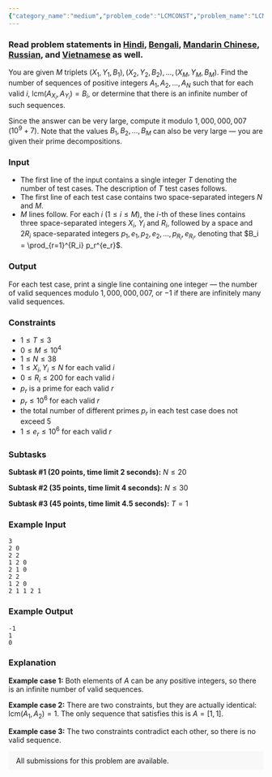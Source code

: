 ```yaml
---
{"category_name":"medium","problem_code":"LCMCONST","problem_name":"LCM Constraints","problemComponents":{"constraints":"","constraintsState":false,"subtasks":"","subtasksState":false,"inputFormat":"","inputFormatState":false,"outputFormat":"","outputFormatState":false,"sampleTestCases":{"0":{"id":1,"input":"3\r\n2 0\r\n2 2\r\n1 2 0\r\n2 1 0\r\n2 2\r\n1 2 0\r\n2 1 1 2 1","output":"-1\r\n1\r\n0","explanation":"**Example case 1:** Both elements of $A$ can be any positive integers, so there is an infinite number of valid sequences.\r\n\r\n**Example case 2:** There are two constraints, but they are actually identical: $\\mathrm{lcm}(A_1, A_2) = 1$. The only sequence that satisfies this is $A = [1, 1]$.\r\n\r\n**Example case 3:** The two constraints contradict each other, so there is no valid sequence.","isDeleted":false}}},"video_editorial_url":"","languages_supported":{"0":"CPP14","1":"C","2":"JAVA","3":"PYTH 3.6","4":"CPP17","5":"PYTH","6":"PYP3","7":"CS2","8":"ADA","9":"PYPY","10":"TEXT","11":"PAS fpc","12":"NODEJS","13":"RUBY","14":"PHP","15":"GO","16":"HASK","17":"TCL","18":"PERL","19":"SCALA","20":"LUA","21":"kotlin","22":"BASH","23":"JS","24":"LISP sbcl","25":"rust","26":"PAS gpc","27":"BF","28":"CLOJ","29":"R","30":"D","31":"CAML","32":"FORT","33":"ASM","34":"swift","35":"FS","36":"WSPC","37":"LISP clisp","38":"SQL","39":"SCM guile","40":"PERL6","41":"ERL","42":"CLPS","43":"ICK","44":"NICE","45":"PRLG","46":"ICON","47":"COB","48":"SCM chicken","49":"PIKE","50":"SCM qobi","51":"ST","52":"SQLQ","53":"NEM"},"max_timelimit":"2 - 4.5","source_sizelimit":50000,"problem_author":"noureldin","problem_tester":"","date_added":"25-12-2019","tags":{"0":"july20","1":"medium","2":"meet","3":"noureldin","4":"noureldin","5":"number","6":"subset","7":"vertex"},"problem_difficulty_level":"Medium-Hard","best_tag":"Number Theory","editorial_url":"https://discuss.codechef.com/problems/LCMCONST","time":{"view_start_date":1594632600,"submit_start_date":1594632600,"visible_start_date":1594632600,"end_date":1735669800},"is_direct_submittable":false,"problemDiscussURL":"https://discuss.codechef.com/search?q=LCMCONST","is_proctored":false,"visitedContests":{},"layout":"problem"}
---
```

### Read problem statements in [Hindi](https://www.codechef.com/download/translated/JULY20/hindi/LCMCONST.pdf), [Bengali](https://www.codechef.com/download/translated/JULY20/bengali/LCMCONST.pdf), [Mandarin Chinese](https://www.codechef.com/download/translated/JULY20/mandarin/LCMCONST.pdf), [Russian](https://www.codechef.com/download/translated/JULY20/russian/LCMCONST.pdf), and [Vietnamese](https://www.codechef.com/download/translated/JULY20/vietnamese/LCMCONST.pdf) as well.

You are given $M$ triplets $(X_1, Y_1, B_1), (X_2, Y_2, B_2), \ldots, (X_M, Y_M, B_M)$. Find the number of sequences of positive integers $A_1, A_2, \ldots, A_N$ such that for each valid $i$, $\mathrm{lcm}(A_{X_i},A_{Y_i}) = B_i$, or determine that there is an infinite number of such sequences.

Since the answer can be very large, compute it modulo $1,000,000,007$ ($10^9 + 7$). Note that the values $B_1, B_2, \ldots, B_M$ can also be very large ― you are given their prime decompositions.

### Input
- The first line of the input contains a single integer $T$ denoting the number of test cases. The description of $T$ test cases follows.
- The first line of each test case contains two space-separated integers $N$ and $M$.
- $M$ lines follow. For each $i$ ($1 \le i \le M$), the $i$-th of these lines contains three space-separated integers $X_i$, $Y_i$ and $R_i$, followed by a space and $2R_i$ space-separated integers $p_1, e_1, p_2, e_2, \ldots, p_{R_i}, e_{R_i}$, denoting that $B_i = \prod_{r=1}^{R_i} p_r^{e_r}$.

### Output
For each test case, print a single line containing one integer ― the number of valid sequences modulo $1,000,000,007$, or $-1$ if there are infinitely many valid sequences.

### Constraints
- $1 \le T \le 3$
- $0 \le M \le 10^4$
- $1 \le N \le 38$
- $1 \le X_i, Y_i \le N$ for each valid $i$
- $0 \le R_i \le 200$ for each valid $i$
- $p_r$ is a prime for each valid $r$
- $p_r \le 10^6$ for each valid $r$
- the total number of different primes $p_r$ in each test case does not exceed $5$
- $1 \le e_r \le 10^6$ for each valid $r$

### Subtasks
**Subtask #1 (20 points, time limit 2 seconds):** $N \le 20$

**Subtask #2 (35 points, time limit 4 seconds):** $N \le 30$

**Subtask #3 (45 points, time limit 4.5 seconds):** $T = 1$

### Example Input
```
3
2 0
2 2
1 2 0
2 1 0
2 2
1 2 0
2 1 1 2 1
```

### Example Output
```
-1
1
0
```

### Explanation
**Example case 1:** Both elements of $A$ can be any positive integers, so there is an infinite number of valid sequences.

**Example case 2:** There are two constraints, but they are actually identical: $\mathrm{lcm}(A_1, A_2) = 1$. The only sequence that satisfies this is $A = [1, 1]$.

**Example case 3:** The two constraints contradict each other, so there is no valid sequence.

<aside style='background: #f8f8f8;padding: 10px 15px;'><div>All submissions for this problem are available.</div></aside>